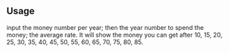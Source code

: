## Usage

input the money number per year; then the year number to spend the money; the average rate.
It will show the money you can get after 10, 15, 20, 25, 30, 35, 40, 45, 50, 55, 60, 65, 70, 75, 80, 85.
